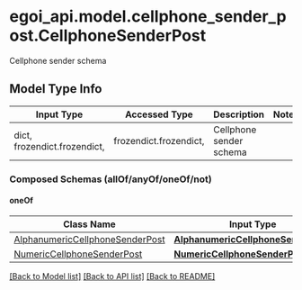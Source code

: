 # egoi_api.model.cellphone_sender_post.CellphoneSenderPost

Cellphone sender schema

## Model Type Info
Input Type | Accessed Type | Description | Notes
------------ | ------------- | ------------- | -------------
dict, frozendict.frozendict,  | frozendict.frozendict,  | Cellphone sender schema | 

### Composed Schemas (allOf/anyOf/oneOf/not)
#### oneOf
Class Name | Input Type | Accessed Type | Description | Notes
------------- | ------------- | ------------- | ------------- | -------------
[AlphanumericCellphoneSenderPost](AlphanumericCellphoneSenderPost.md) | [**AlphanumericCellphoneSenderPost**](AlphanumericCellphoneSenderPost.md) | [**AlphanumericCellphoneSenderPost**](AlphanumericCellphoneSenderPost.md) |  | 
[NumericCellphoneSenderPost](NumericCellphoneSenderPost.md) | [**NumericCellphoneSenderPost**](NumericCellphoneSenderPost.md) | [**NumericCellphoneSenderPost**](NumericCellphoneSenderPost.md) |  | 

[[Back to Model list]](../../README.md#documentation-for-models) [[Back to API list]](../../README.md#documentation-for-api-endpoints) [[Back to README]](../../README.md)

